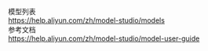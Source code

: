 模型列表  
https://help.aliyun.com/zh/model-studio/models  
参考文档  
https://help.aliyun.com/zh/model-studio/model-user-guide